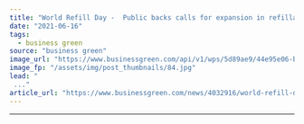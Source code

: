 ```yaml
---
title: "World Refill Day -  Public backs calls for expansion in refillable products"
date: "2021-06-16"
tags: 
  - business green
source: "business green"
image_url: "https://www.businessgreen.com/api/v1/wps/5d89ae9/44e95e06-b586-4148-a905-3e1674c962ed/2/Asda-Middleton-2-185x114.jpg"
image_fp: "/assets/img/post_thumbnails/84.jpg"
lead: "
 ..."
article_url: "https://www.businessgreen.com/news/4032916/world-refill-day-public-backs-calls-expansion-refillable-products"
---
```


---
